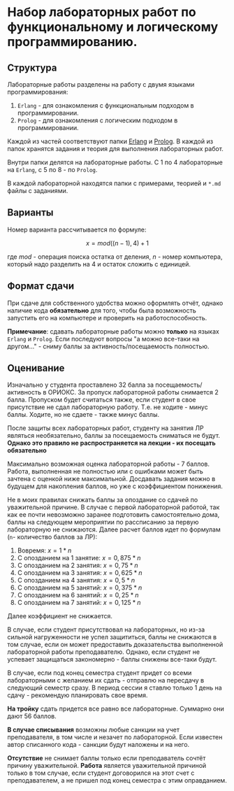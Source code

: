 # Набор лабораторных работ по функциональному и логическому программированию.

## Структура

Лабораторные работы разделены на работу с двумя языками программирования:

1. `Erlang` - для ознакомления с функциональным подходом в программировании.
2. `Prolog` - для ознакомления с логическим подходом в программировании.

Каждой из частей соответствуют папки [Erlang](https://github.com/mivafoxy/FaN/tree/main/Erlang) и [Prolog](https://github.com/mivafoxy/FaN/tree/main/Prolog). В каждой из папок хранятся задания и теория для выполнения лабораторных работ.

Внутри папки делятся на лабораторные работы. С 1 по 4 лабораторные на `Erlang`, с 5 по 8 - по `Prolog`.

В каждой лабораторной находятся папки с примерами, теорией и `*.md` файлы с заданиями.

## Варианты

Номер варианта рассчитывается по формуле:

$$ x = mod((n - 1),4) + 1 $$

где $mod$ - операция поиска остатка от деления, $n$ - номер компьютера, который надо разделить на 4 и остаток сложить с единицей.

## Формат сдачи

При сдаче для собственного удобства можно оформлять отчёт, однако наличие кода **обязательно** для того, чтобы была возможность запустить его на компьютере и проверить на работоспособность.

**Примечание**: сдавать лабораторные работы можно **только** на языках `Erlang` и `Prolog`. Если последуют вопросы "а можно все-таки на другом..." - сниму баллы за активность/посещаемость полностью.

## Оценивание

Изначально у студента проставлено 32 балла за посещаемость/активность в ОРИОКС. За пропуск лабораторной работы снимается 2 балла. Пропуском будет считаться также, если студент в свое присутствие не сдал лабораторную работу. Т.е. не ходите - минус баллы. Ходите, но не сдаете - также минус баллы.

После защиты всех лабораторных работ, студенту на занятия ЛР являться необязательно, баллы за посещаемость сниматься не будут. **Однако это правило не распространяется на лекции - их посещать обязательно**

Максимально возможная оценка лабораторной работы - 7 баллов. Работа, выполненная не полностью или с ошибками может быть зачтена с оценкой ниже максимальной. Досдавать задания можно в будущем для накопления баллов, но уже с коэффициентом понижения.

Не в моих правилах снижать баллы за опоздание со сдачей по уважительной причине. В случае с первой лабораторной работой, так как ее почти невозможно заранее подготовить самостоятельно дома, баллы на следующем мероприятии по рассписанию за первую лабораторную не снижаются. Далее расчет баллов идет по формулам (`n`- количество баллов за ЛР):

1. Вовремя: $x = 1 * n$
2. С опозданием на 1 занятие: $x = 0,875 * n$
3. С опозданием на 2 занятия: $x = 0,75 * n$
4. С опозданием на 3 занятия: $x = 0,625 * n$
5. С опозданием на 4 занятия: $x = 0,5 * n$
6. С опозданием на 5 занятий: $x = 0,375 * n$
7. С опозданием на 6 занятий: $x = 0,25 * n$
8. С опозданием на 7 занятий: $x = 0,125 * n$

Далее коэффициент не снижается.

В случае, если студент присутствовал на лабораторных, но из-за сильной нагруженности не успел защититься, баллы не снижаются в том случае, если он может предоставить доказательства выполненной лабораторной работы преподавателю. Однако, если студент не успевает защищаться закономерно - баллы снижены все-таки будут.

В случае, если под конец семестра студент придет со всеми лабораторными с желанием их сдать - отправлю на пересдачу в следующий семестр сразу. В период сессии я ставлю только 1 день на сдачу - рекомендую планировать свое время.

**На тройку** сдать придется все равно все лабораторные. Суммарно они дают 56 баллов.

**В случае списывания** возможны любые санкции на учет преподавателя, в том числе и незачет по лабораторной. Если известен автор списанного кода - санкции будут наложены и на него.

**Отсутствие** не снимает баллы только если преподаватель сочтёт причину уважительной. **Работа** является уважительной причиной только в том случае, если студент договорился на этот счет с преподавателем, а не пришел под конец семестра с этим оправданием.

